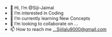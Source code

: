 - 👋 Hi, I’m @Siji-Jaimal
- 👀 I’m interested in Coding
- 🌱 I’m currently learning New Concepts
- 💞️ I’m looking to collaborate on ...
- 📫 How to reach me ...Sijilalu9000@gmail.com

<!---
Siji-Jaimal/Siji-Jaimal is a ✨ special ✨ repository because its `README.md` (this file) appears on your GitHub profile.
You can click the Preview link to take a look at your changes.
--->
